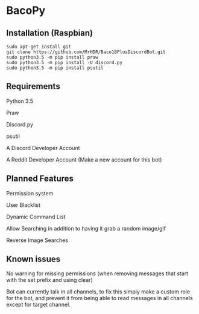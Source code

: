 # BacoPy

## Installation (Raspbian)

```
sudo apt-get install git
git clone https://github.com/MrHDR/Baco18PlusDiscordBot.git
sudo python3.5 -m pip install praw
sudo python3.5 -m pip install -U discord.py
sudo python3.5 -m pip install psutil
```

## Requirements
Python 3.5

Praw

Discord.py

psutil

A Discord Developer Account

A Reddit Developer Account (Make a new account for this bot)

## Planned Features

Permission system

User Blacklist

Dynamic Command List

Allow Searching in addition to having it grab a random image/gif

Reverse Image Searches

## Known issues
No warning for missing permissions (when removing messages that start with the set prefix and using clear)

Bot can currently talk in all channels, to fix this simply make a custom role for the bot, and prevent it from being able to read messages in all channels except for target channel.
